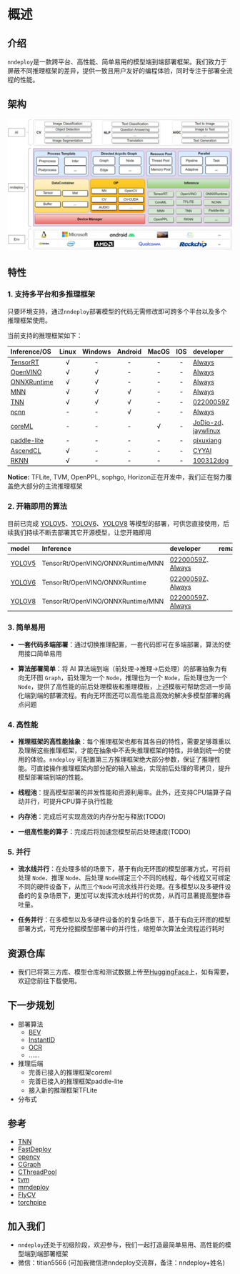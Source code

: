 
# 概述

## 介绍

`nndeploy`是一款跨平台、高性能、简单易用的模型端到端部署框架。我们致力于屏蔽不同推理框架的差异，提供一致且用户友好的编程体验，同时专注于部署全流程的性能。

## 架构

![Architecture](../../image/architecture.jpg)

## 特性

### 1. 支持多平台和多推理框架

只要环境支持，通过`nndeploy`部署模型的代码无需修改即可跨多个平台以及多个推理框架使用。

当前支持的推理框架如下：

| Inference/OS                                                                     | Linux | Windows | Android | MacOS |  IOS  | developer                                                                          | remarks |
| :------------------------------------------------------------------------------- | :---: | :-----: | :-----: | :---: | :---: | :--------------------------------------------------------------------------------- | :-----: |
| [TensorRT](https://github.com/NVIDIA/TensorRT)                                   |   √   |    -    |    -    |   -   |   -   | [Always](https://github.com/Alwaysssssss)                                          |         |
| [OpenVINO](https://github.com/openvinotoolkit/openvino)                          |   √   |    √    |    -    |   -   |   -   | [Always](https://github.com/Alwaysssssss)                                          |         |
| [ONNXRuntime](https://github.com/microsoft/onnxruntime)                          |   √   |    √    |    -    |   -   |   -   | [Always](https://github.com/Alwaysssssss)                                          |         |
| [MNN](https://github.com/alibaba/MNN)                                            |   √   |    √    |    √    |   -   |   -   | [Always](https://github.com/Alwaysssssss)                                          |         |
| [TNN](https://github.com/Tencent/TNN)                                            |   √   |    √    |    √    |   -   |   -   | [02200059Z](https://github.com/02200059Z)                                          |         |
| [ncnn](https://github.com/Tencent/ncnn)                                          |   -   |    -    |    √    |   -   |   -   | [Always](https://github.com/Alwaysssssss)                                          |         |
| [coreML](https://github.com/apple/coremltools)                                   |   -   |    -    |    -    |   √   |   -   | [JoDio-zd](https://github.com/JoDio-zd)、[jaywlinux](https://github.com/jaywlinux) |         |
| [paddle-lite](https://github.com/PaddlePaddle/Paddle-Lite)                       |   -   |    -    |    -    |   -   |   -   | [qixuxiang](https://github.com/qixuxiang)                                          |         |
| [AscendCL](https://www.hiascend.com/zh/)                                         |   √   |    -    |    -    |   -   |   -   | [CYYAI](https://github.com/CYYAI)                                                  |         |
| [RKNN](https://www.rock-chips.com/a/cn/downloadcenter/BriefDatasheet/index.html) |   √   |    -    |    -    |   -   |   -   | [100312dog](https://github.com/100312dog)                                          |         |


**Notice:** TFLite, TVM, OpenPPL, sophgo, Horizon正在开发中，我们正在努力覆盖绝大部分的主流推理框架

### 2. 开箱即用的算法

目前已完成 [YOLOV5](https://github.com/ultralytics/yolov5)、[YOLOV6](https://github.com/meituan/YOLOv6)、[YOLOV8](https://github.com/ultralytics) 等模型的部署，可供您直接使用，后续我们持续不断去部署其它开源模型，让您开箱即用

| model                                           | Inference                         | developer                                                                            | remarks |
| :---------------------------------------------- | :-------------------------------- | :----------------------------------------------------------------------------------- | :-----: |
| [YOLOV5](https://github.com/ultralytics/yolov5) | TensorRt/OpenVINO/ONNXRuntime/MNN | [02200059Z](https://github.com/02200059Z)、[Always](https://github.com/Alwaysssssss) |         |
| [YOLOV6](https://github.com/meituan/YOLOv6)     | TensorRt/OpenVINO/ONNXRuntime     | [02200059Z](https://github.com/02200059Z)、[Always](https://github.com/Alwaysssssss) |         |
| [YOLOV8](https://github.com/ultralytics)        | TensorRt/OpenVINO/ONNXRuntime/MNN | [02200059Z](https://github.com/02200059Z)、[Always](https://github.com/Alwaysssssss) |         |


### 3. 简单易用

- **一套代码多端部署**：通过切换推理配置，一套代码即可在多端部署，算法的使用接口简单易用
  
- **算法部署简单**：将 AI 算法端到端（前处理->推理->后处理）的部署抽象为有向无环图 `Graph`，前处理为一个 `Node`，推理也为一个 `Node`，后处理也为一个 `Node`，提供了高性能的前后处理模板和推理模板，上述模板可帮助您进一步简化端到端的部署流程。有向无环图还可以高性能且高效的解决多模型部署的痛点问题

### 4. 高性能

- **推理框架的高性能抽象**：每个推理框架也都有其各自的特性，需要足够尊重以及理解这些推理框架，才能在抽象中不丢失推理框架的特性，并做到统一的使用的体验。`nndeploy` 可配置第三方推理框架绝大部分参数，保证了推理性能。可直接操作推理框架内部分配的输入输出，实现前后处理的零拷贝，提升模型部署端到端的性能。

- **线程池**：提高模型部署的并发性能和资源利用率。此外，还支持CPU端算子自动并行，可提升CPU算子执行性能
  
- **内存池**：完成后可实现高效的内存分配与释放(TODO)
  
- **一组高性能的算子**：完成后将加速您模型前后处理速度(TODO)

### 5. 并行

- **流水线并行**：在处理多帧的场景下，基于有向无环图的模型部署方式，可将前处理 `Node`、推理 `Node`、后处理 `Node`绑定三个不同的线程，每个线程又可绑定不同的硬件设备下，从而三个`Node`可流水线并行处理。在多模型以及多硬件设备的的复杂场景下，更加可以发挥流水线并行的优势，从而可显著提高整体吞吐量。

- **任务并行**：在多模型以及多硬件设备的的复杂场景下，基于有向无环图的模型部署方式，可充分挖掘模型部署中的并行性，缩短单次算法全流程运行耗时
    

## 资源仓库

- 我们已将第三方库、模型仓库和测试数据上传至[HuggingFace](https://huggingface.co/alwaysssss/nndeploy)上，如有需要，欢迎您前往下载使用。


## 下一步规划
- 部署算法
  - [BEV](https://github.com/fundamentalvision/BEVFormer)
  - [InstantID](https://github.com/InstantID/InstantID)
  - [OCR](https://github.com/PaddlePaddle/PaddleOCR)
  - ......
- 推理后端
  - 完善已接入的推理框架coreml
  - 完善已接入的推理框架paddle-lite
  - 接入新的推理框架TFLite
- 分布式

## 参考
- [TNN](https://github.com/Tencent/TNN)
- [FastDeploy](https://github.com/PaddlePaddle/FastDeploy)
- [opencv](https://github.com/opencv/opencv)
- [CGraph](https://github.com/ChunelFeng/CGraph)
- [CThreadPool](https://github.com/ChunelFeng/CThreadPool)
- [tvm](https://github.com/apache/tvm)
- [mmdeploy](https://github.com/open-mmlab/mmdeploy)
- [FlyCV](https://github.com/PaddlePaddle/FlyCV)
- [torchpipe](https://github.com/torchpipe/torchpipe)


## 加入我们
- `nndeploy`还处于初级阶段，欢迎参与，我们一起打造最简单易用、高性能的模型端到端部署框架
- 微信：titian5566 (可加我微信进nndeploy交流群，备注：nndeploy+姓名)
